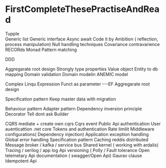 # FirstCompleteThesePractiseAndRead

Tupple <br />
Generic list
Generic interface
Async await
Code it by Ambition ( reflection, process manipulation)
Null handling techniques
Covariance contravarience
RECORds
Monad
Pattern matching


DDD

Aggregarate root design
Strongly type properties
Value object
Entity to db mapping
Domain validation
Domain modelin
ANEMIC model


Complex Linqu
Expression
Funct as parameter
---EF
Aggregarate root design

Specification pattern
Keep master data with migration



Behaviour pattern
Adapter pattern
Dependency inversion principle
Decorator
Tell dont ask
Builder



CQRS mediate + create own cqrs
Cqrs event
Public Api authentication
User auenticattion .net core
Tokens and authentication
Rate limilit
Middleware configurations( Dependency injection)
Application exception handling
Global error handling
Specification pattern
Caching reddis distributed
Message broker / kafka / service bus
Shared kernel ( working with ardalis)
Tracing / serilog / app log
Api versioning (
Polly / Fault tolerance
Open telemetary
Api documentation ( swagger/Open Api)
Gaurav clause
Idempotent Api
